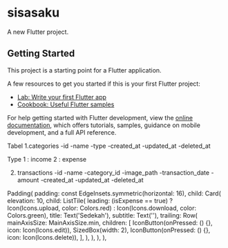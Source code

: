 # sisasaku

A new Flutter project.

## Getting Started

This project is a starting point for a Flutter application.

A few resources to get you started if this is your first Flutter project:

-   [Lab: Write your first Flutter app](https://docs.flutter.dev/get-started/codelab)
-   [Cookbook: Useful Flutter samples](https://docs.flutter.dev/cookbook)

For help getting started with Flutter development, view the
[online documentation](https://docs.flutter.dev/), which offers tutorials,
samples, guidance on mobile development, and a full API reference.

Tabel
1.categories
-id
-name
-type
-created_at
-updated_at
-deleted_at

Type
1 : income
2 : expense

2. transactions
   -id
   -name
   -category_id
   -image_path
   -transaction_date
   -amount
   -created_at
   -updated_at
   -deleted_at

Padding(
padding: const EdgeInsets.symmetric(horizontal: 16),
child: Card(
elevation: 10,
child: ListTile(
leading: (isExpense == true)
? Icon(Icons.upload, color: Colors.red)
: Icon(Icons.download, color: Colors.green),
title: Text('Sedekah'),
subtitle: Text(''),
trailing: Row(
mainAxisSize: MainAxisSize.min,
children: [
IconButton(onPressed: () {}, icon: Icon(Icons.edit)),
SizedBox(width: 2),
IconButton(onPressed: () {}, icon: Icon(Icons.delete)),
],
),
),
),
),
